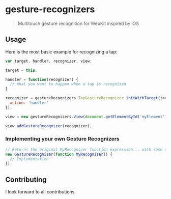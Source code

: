 # gesture-recognizers

> Multitouch gesture recognition for WebKit inspired by iOS

## Usage

Here is the most basic example for recognizing a tap:

```javascript
var target, handler, recognizer, view;

target = this;

handler = function(recognizer) {
  // What you want to happen when a tap is recognized
}

recognizer = gestureRecognizers.TapGestureRecognizer.initWithTarget(target, {
  action: 'handler'
});

view = new gestureRecognizers.View(document.getElementById('myElement'));

view.addGestureRecognizer(recognizer);
```

### Implementing your own Gesture Recognizers

```javascript
// Returns the original MyRecognizer function expression... with some sugar
new GestureRecognizer(function MyRecognizer() {
  // Implementation
});
```

## Contributing

I look forward to all contributions.
